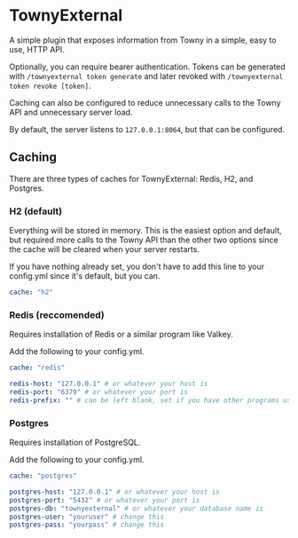 # TownyExternal

A simple plugin that exposes information from Towny in a simple, easy to use, HTTP API.

Optionally, you can require bearer authentication. Tokens can be generated with `/townyexternal token generate` and later revoked with `/townyexternal token revoke [token]`.

Caching can also be configured to reduce unnecessary calls to the Towny API and unnecessary server load.

By default, the server listens to `127.0.0.1:8064`, but that can be configured.

## Caching

There are three types of caches for TownyExternal: Redis, H2, and Postgres.

### H2 (default)

Everything will be stored in memory. This is the easiest option and default, but required more calls to the Towny API than the other two options since the cache will be cleared when your server restarts.

If you have nothing already set, you don't have to add this line to your config.yml since it's default, but you can.

```yaml
cache: "h2"
```

### Redis (reccomended)

Requires installation of Redis or a similar program like Valkey.

Add the following to your config.yml.

```yaml
cache: "redis"

redis-host: "127.0.0.1" # or whatever your host is
redis-port: "6379" # or whatever your port is
redis-prefix: "" # can be left blank, set if you have other programs using the same database
```

### Postgres

Requires installation of PostgreSQL.

Add the following to your config.yml.

```yaml
cache: "postgres"

postgres-host: "127.0.0.1" # or whatever your host is
postgres-port: "5432" # or whatever your port is
postgres-db: "townyexternal" # or whatever your database name is
postgres-user: "youruser" # change this
postgres-pass: "yourpass" # change this
```